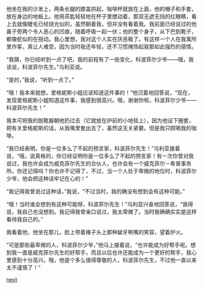 
他坐在我的沙发上，两条长腿的膝盖拱起，咖啡杯就放在上面，他的帽子和手套，放在身边的地板上。他用茶匙轻轻地在杯子里搅动着，那双无遮无挡的红眼睛，看上去就像睫毛已经烧光似的，虽然朝着我，但并没有看着我。我前面已经说过的他鼻子旁两个令人恶心的凹痕，随着呼吸一起一伏；他的整个身子，从下巴到靴子，都像蛇似的在扭动。我心里想，我对这个人实在厌恶极了。有这样一个人在我寓所里作客，真让人难受，因为当时我还年轻，还不习惯掩饰起我那如此强烈的感情。

“我猜，你已经听到一点了吧，我的前程有了一些变化，科波菲尔少爷——哦，我该说，科波菲尔先生。”乌利亚说。

“是的，”我说，“听到一点了。”

“哦！我本来就想，爱格妮斯小姐应该知道这件事的！”他沉着地回答说，“现在，发现爱格妮斯小姐知道这件事，我感到很高兴。哦，谢谢你啦，科波菲尔少爷——科波菲尔先生！”

我本可把我的脱靴器朝他扔过去（它就放在炉前的小地毯上），因为他设下圈套，把有关爱格妮斯的话，从我嘴里套出去了，虽然这无关紧要。但是我只顾喝我的咖啡。

“我已经表明，你是一位多么了不起的预言家，科波菲尔先生！”乌利亚接着说，“哦，说真格的，你已经证明你是一位多么了不起的预言家！有一次你曾对我说过，我也许会成为威克菲尔先生的合伙人，也许会有一个威克菲尔－希普事务所。你还记得吗？你也许不记得了，不过，当一个人处于卑微的地位时，科波菲尔少爷，他会把这种话牢记在心的！”

“我记得我曾说过这种话，”我说，“不过当时，我的确没有想到会有这种可能。”

“哦！当时谁会想到有这种可能呀，科波菲尔先生！”乌利亚兴奋地回答说，“我得说，我自己也没想到。我记得我曾亲口说过，我太卑微了。当时我确确实实是这样看待我自己的。”

我看着他，他坐在那儿，脸上带着椽子头上那种龇牙咧嘴的笑容，望着炉火。

“可是那些最卑微的人，科波菲尔少爷，”他马上接着说，“也许能成为好帮手呢。想到我一直是威克菲尔先生的好帮手，而且以后也许还能成为一个更好的帮手，我心里感到十分高兴。哦，他是个多么值得尊敬的人，科波菲尔先生，不过他一直以来太不谨慎了！”

[next](page340)